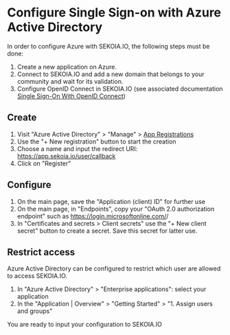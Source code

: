 # Configure Single Sign-on with Azure Active Directory

In order to configure Azure with SEKOIA.IO, the following steps must be done:

1. Create a new application on Azure.
2. Connect to SEKOIA.IO and add a new domain that belongs to your community and wait for its validation.
3. Configure OpenID Connect in SEKOIA.IO (see associated documentation [Single Sign-On With OpenID Connect](../SSO_openid_connect.md))

## Create

1. Visit "Azure Active Directory" > "Manage" > [App Registrations](https://portal.azure.com/#view/Microsoft_AAD_IAM/ActiveDirectoryMenuBlade/~/RegisteredApps)
2. Use the "+ New registration" button to start the creation
3. Choose a name and input the redirect URI: https://app.sekoia.io/user/callback
4. Click on "Register"

## Configure

1. On the main page, save the "Application (client) ID" for further use
2. On the main page, in "Endpoints", copy your "OAuth 2.0 authorization endpoint" such as https://login.microsoftonline.com/<YOUR TENANT ID>/
3. In "Certificates and secrets > Client secrets" use the "+ New client secret" button to create a secret. Save this secret for latter use. 

## Restrict access

Azure Active Directory can be configured to restrict which user are allowed to access SEKOIA.IO.

1. In "Azure Active Directory" > "Enterprise applications": select your application
2. In the "Application | Overview" > "Getting Started" > "1. Assign users and groups"

You are ready to input your configuration to SEKOIA.IO